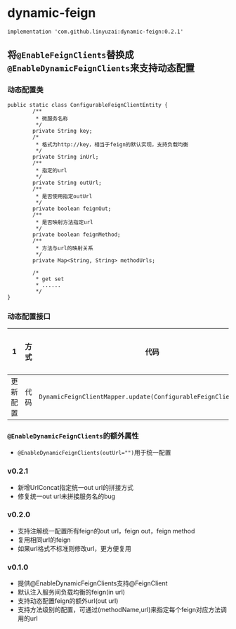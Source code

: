 # dynamic-feign

```
implementation 'com.github.linyuzai:dynamic-feign:0.2.1'
```
## 将`@EnableFeignClients`替换成`@EnableDynamicFeignClients`来支持动态配置

### 动态配置类
```
public static class ConfigurableFeignClientEntity {
        /**
         * 微服务名称
         */
        private String key;
        /*
         * 格式为http://key，相当于feign的默认实现，支持负载均衡
         */
        private String inUrl;
        /**
         * 指定的url
         */
        private String outUrl;
        /**
         * 是否使用指定outUrl
         */
        private boolean feignOut;
        /**
         * 是否映射方法指定url
         */
        private boolean feignMethod;
        /**
         * 方法与url的映射关系
         */
        private Map<String, String> methodUrls;
        
        /*
         * get set
         * ......
         */
}
```
### 动态配置接口
|1|方式|代码|必传字段|其他|
|-|-|-|-|-|
|更新配置|代码|`DynamicFeignClientMapper.update(ConfigurableFeignClientEntity);`|`key`|只能修改`outUrl`，`feignOut`，`feignMethod`|

### `@EnableDynamicFeignClients`的额外属性
- `@EnableDynamicFeignClients(outUrl="")`用于统一配置

### v0.2.1
- 新增UrlConcat指定统一out url的拼接方式
- 修复统一out url未拼接服务名的bug

### v0.2.0
- 支持注解统一配置所有feign的out url，feign out，feign method
- 复用相同url的feign
- 如果url格式不标准则修改url，更方便复用

### v0.1.0
- 提供@EnableDynamicFeignClients支持@FeignClient
- 默认注入服务间负载均衡的feign(in url)
- 支持动态配置feign的额外url(out url)
- 支持方法级别的配置，可通过(methodName,url)来指定每个feign对应方法调用的url
